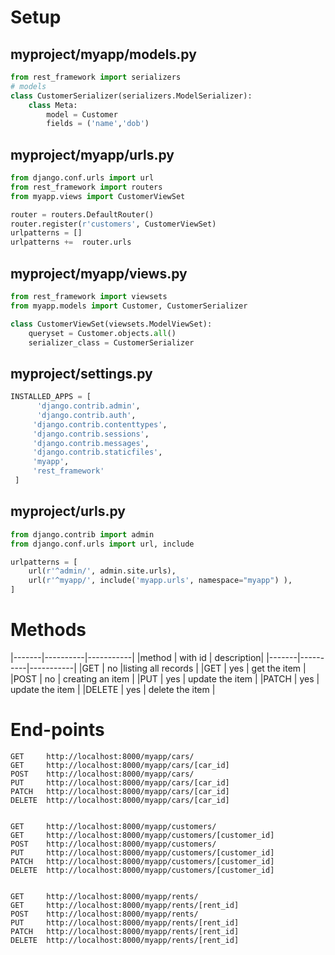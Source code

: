 # Setup
## myproject/myapp/models.py
```python
from rest_framework import serializers
# models
class CustomerSerializer(serializers.ModelSerializer):
	class Meta:
		model = Customer
		fields = ('name','dob')
```

## myproject/myapp/urls.py
```python
from django.conf.urls import url
from rest_framework import routers
from myapp.views import CustomerViewSet

router = routers.DefaultRouter()
router.register(r'customers', CustomerViewSet)
urlpatterns = []
urlpatterns += 	router.urls
```

## myproject/myapp/views.py
```python
from rest_framework import viewsets
from myapp.models import Customer, CustomerSerializer

class CustomerViewSet(viewsets.ModelViewSet):
	queryset = Customer.objects.all()
	serializer_class = CustomerSerializer
```

## myproject/settings.py
```python
INSTALLED_APPS = [
      'django.contrib.admin',
      'django.contrib.auth',
     'django.contrib.contenttypes',
     'django.contrib.sessions',
     'django.contrib.messages',
     'django.contrib.staticfiles',
     'myapp',
     'rest_framework'
 ]

```

## myproject/urls.py
```python
from django.contrib import admin
from django.conf.urls import url, include

urlpatterns = [
	url(r'^admin/', admin.site.urls),
	url(r'^myapp/', include('myapp.urls', namespace="myapp") ),
]

```

# Methods
|-------|----------|-----------|
|method | with id | description|
|-------|----------|-----------|
|GET | no |listing all records |
|GET | yes | get the item |
|POST | no | creating an item |
|PUT | yes | update the item |
|PATCH | yes | update the item |
|DELETE | yes | delete the item |

# End-points

``` batch
GET		http://localhost:8000/myapp/cars/
GET 	http://localhost:8000/myapp/cars/[car_id]
POST 	http://localhost:8000/myapp/cars/
PUT		http://localhost:8000/myapp/cars/[car_id]
PATCH	http://localhost:8000/myapp/cars/[car_id]
DELETE	http://localhost:8000/myapp/cars/[car_id] 


GET		http://localhost:8000/myapp/customers/
GET 	http://localhost:8000/myapp/customers/[customer_id]
POST 	http://localhost:8000/myapp/customers/
PUT		http://localhost:8000/myapp/customers/[customer_id]
PATCH	http://localhost:8000/myapp/customers/[customer_id]
DELETE	http://localhost:8000/myapp/customers/[customer_id]


GET		http://localhost:8000/myapp/rents/
GET 	http://localhost:8000/myapp/rents/[rent_id]
POST 	http://localhost:8000/myapp/rents/
PUT		http://localhost:8000/myapp/rents/[rent_id]
PATCH	http://localhost:8000/myapp/rents/[rent_id]
DELETE	http://localhost:8000/myapp/rents/[rent_id]
```
